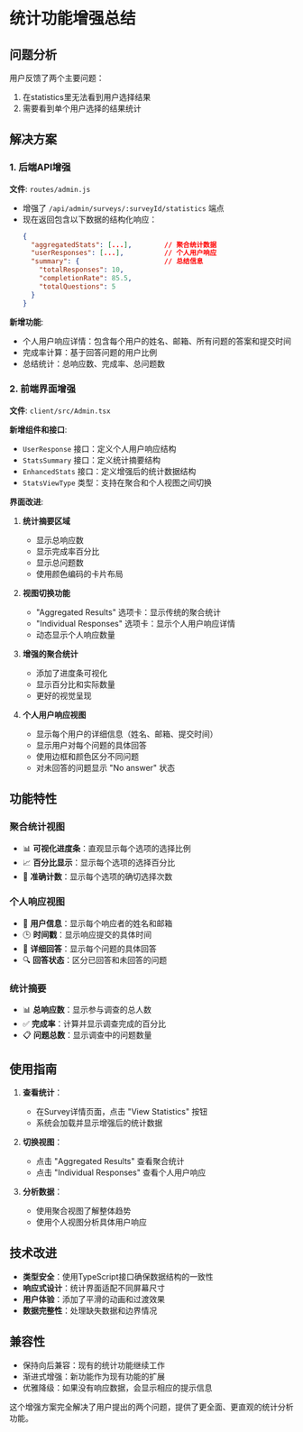 # 统计功能增强总结

## 问题分析

用户反馈了两个主要问题：

1. 在statistics里无法看到用户选择结果
2. 需要看到单个用户选择的结果统计

## 解决方案

### 1. 后端API增强

**文件**: `routes/admin.js`

- 增强了 `/api/admin/surveys/:surveyId/statistics` 端点
- 现在返回包含以下数据的结构化响应：
    ```json
    {
      "aggregatedStats": [...],        // 聚合统计数据
      "userResponses": [...],          // 个人用户响应
      "summary": {                     // 总结信息
        "totalResponses": 10,
        "completionRate": 85.5,
        "totalQuestions": 5
      }
    }
    ```

**新增功能**:

- 个人用户响应详情：包含每个用户的姓名、邮箱、所有问题的答案和提交时间
- 完成率计算：基于回答问题的用户比例
- 总结统计：总响应数、完成率、总问题数

### 2. 前端界面增强

**文件**: `client/src/Admin.tsx`

**新增组件和接口**:

- `UserResponse` 接口：定义个人用户响应结构
- `StatsSummary` 接口：定义统计摘要结构
- `EnhancedStats` 接口：定义增强后的统计数据结构
- `StatsViewType` 类型：支持在聚合和个人视图之间切换

**界面改进**:

1. **统计摘要区域**
    - 显示总响应数
    - 显示完成率百分比
    - 显示总问题数
    - 使用颜色编码的卡片布局

2. **视图切换功能**
    - "Aggregated Results" 选项卡：显示传统的聚合统计
    - "Individual Responses" 选项卡：显示个人用户响应详情
    - 动态显示个人响应数量

3. **增强的聚合统计**
    - 添加了进度条可视化
    - 显示百分比和实际数量
    - 更好的视觉呈现

4. **个人用户响应视图**
    - 显示每个用户的详细信息（姓名、邮箱、提交时间）
    - 显示用户对每个问题的具体回答
    - 使用边框和颜色区分不同问题
    - 对未回答的问题显示 "No answer" 状态

## 功能特性

### 聚合统计视图

- 📊 **可视化进度条**：直观显示每个选项的选择比例
- 📈 **百分比显示**：显示每个选项的选择百分比
- 🎯 **准确计数**：显示每个选项的确切选择次数

### 个人响应视图

- 👤 **用户信息**：显示每个响应者的姓名和邮箱
- 🕒 **时间戳**：显示响应提交的具体时间
- 📝 **详细回答**：显示每个问题的具体回答
- 🔍 **回答状态**：区分已回答和未回答的问题

### 统计摘要

- 📊 **总响应数**：显示参与调查的总人数
- ✅ **完成率**：计算并显示调查完成的百分比
- 📋 **问题总数**：显示调查中的问题数量

## 使用指南

1. **查看统计**：
    - 在Survey详情页面，点击 "View Statistics" 按钮
    - 系统会加载并显示增强后的统计数据

2. **切换视图**：
    - 点击 "Aggregated Results" 查看聚合统计
    - 点击 "Individual Responses" 查看个人用户响应

3. **分析数据**：
    - 使用聚合视图了解整体趋势
    - 使用个人视图分析具体用户响应

## 技术改进

- **类型安全**：使用TypeScript接口确保数据结构的一致性
- **响应式设计**：统计界面适配不同屏幕尺寸
- **用户体验**：添加了平滑的动画和过渡效果
- **数据完整性**：处理缺失数据和边界情况

## 兼容性

- 保持向后兼容：现有的统计功能继续工作
- 渐进式增强：新功能作为现有功能的扩展
- 优雅降级：如果没有响应数据，会显示相应的提示信息

这个增强方案完全解决了用户提出的两个问题，提供了更全面、更直观的统计分析功能。
